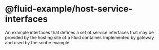# @fluid-example/host-service-interfaces

An example interfaces that defines a set of service interfaces that may be provided by the hosting site of a Fluid container.
Implemented by gateway and used by the scribe example.
